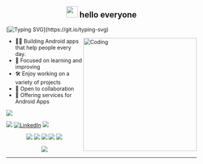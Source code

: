 <h2 align="center"><img src="https://emojis.slackmojis.com/emojis/images/1531849430/4246/blob-sunglasses.gif?1531849430" width="30"/> hello everyone</h2>

<p align="center">

[![Typing SVG](https://readme-typing-svg.demolab.com?font=Roboto,sans-serif&size=40&pause=1000&color=40c463&center=true&vCenter=true&random=false&width=1200&lines=%F0%9F%92%BB+%22Crafting+Code%2C+Building+Dreams%22;+%F0%9F%92%BB+Welcome+to+My+GitHub+Universe!)](https://git.io/typing-svg)
</p>



<img align="right" alt="Coding" width="300" src="https://github.com/AndroidWithRossyn/AndroidWithRossyn/assets/118904953/f01daec3-1d1c-4f83-89e5-7454d9a573ad">

- 👨‍💻 Building Android apps that help people every day.
- 📖 Focused on learning and improving
- 🛠️ Enjoy working on a variety of projects
- 👥 Open to collaboration
- 🔧 Offering services for Android Apps


<div align="start">

  ![](https://komarev.com/ghpvc/?username=msbtescholar&style=flat&color=brightgreen)

</div>

<div align="start">
  
<a href="mailto:msbtescholar.official@gmail.com"><img src="https://img.shields.io/badge/Gmail-EA4335.svg?logo=Gmail&logoColor=white"></a>
[![LinkedIn](https://img.shields.io/badge/LinkedIn-%230077B5.svg?logo=linkedin&logoColor=white)](https://www.linkedin.com/in/#/)
<a href="https://www.flaticon.com/free-icons/curriculum-vitae" title="curriculum vitae icons"></a>
<a href="#" target="_blank">
  <img src="https://img.shields.io/badge/Portfolio-1A1A1A.svg?logo=vercel&logoColor=white">
</a>
</div>



<div align="center">

![](http://github-profile-summary-cards.vercel.app/api/cards/profile-details?username=msbtescholar&theme=github_dark)
![](http://github-profile-summary-cards.vercel.app/api/cards/stats?username=msbtescholar&theme=github_dark)
![](http://github-profile-summary-cards.vercel.app/api/cards/productive-time?username=msbtescholar&theme=github_dark&utcOffset=8)
![](http://github-profile-summary-cards.vercel.app/api/cards/repos-per-language?username=msbtescholar&theme=github_dark)
![](http://github-profile-summary-cards.vercel.app/api/cards/most-commit-language?username=msbtescholar&theme=github_dark)
<p align="center">
  <img alig src="https://github-profile-trophy.vercel.app/?username=AndroidWithRossyn&theme=onedark&column=-1&title=Repositories,Stars,Commits,Followers,PullRequest,MultipleLang&margin-w=10" />
</p>

</div>

---








